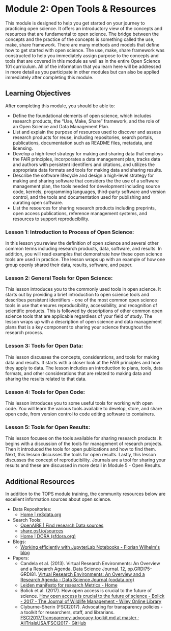 # Module 2: Open Tools & Resources

This module is designed to help you get started on your journey to practicing open science. It offers an introductory view of the concepts and resources that are fundamental to open science. The bridge between the concepts and the practice of the concepts is something called the use, make, share framework. There are many methods and models that define how to get started with open science. The use, make, share framework was constructed to help you immediately assign purpose to the concepts and tools that are covered in this module as well as in the entire Open Science 101 curriculum. All of the information that you learn here will be addressed in more detail as you participate in other modules but can also be applied immediately after completing this module.

## Learning Objectives

After completing this module, you should be able to:
- Define the foundational elements of open science, which includes research products, the “Use, Make, Share” framework, and the role of an Open Science and Data Management Plan.
- List and explain the purpose of resources used to discover and assess research products for reuse, including repositories, search portals, publications, documentation such as README files, metadata, and licensing.
- Develop a high-level strategy for making and sharing data that employs the FAIR principles, incorporates a data management plan, tracks data and authors with persistent identifiers and citations, and utilizes the appropriate data formats and tools for making data and sharing results.
- Describe the software lifecycle and design a high-level strategy for making and sharing software that considers the the use of a software management plan, the tools needed for development including source code, kernels, programming languages, third-party software and version control, and the tools and documentation used for publishing and curating open software.
- List the resources for sharing research products including preprints, open access publications, reference management systems, and resources to support reproducibility.

### Lesson 1: Introduction to Process of Open Science: 
In this lesson you review the definition of open science and several other common terms including research products, data, software, and results. In addition, you will read examples that demonstrate how these open science tools are used in practice. The lesson wraps up with an example of how one group openly shared their data, results, software, and paper.

### Lesson 2: General Tools for Open Science: 
This lesson introduces you to the commonly used tools in open science. It starts out by providing a brief introduction to open science tools and describes persistent identifiers - one of the most common open science tools in use that ensures reproducibility, accessibility, and recognition of scientific products. This is followed by descriptions of other common open science tools that are applicable regardless of your field of study. The lesson wraps up with a description of open science and data management plans that is a key component to sharing your science throughout the research process.

### Lesson 3: Tools for Open Data: 
This lesson discusses the concepts, considerations, and tools for making data and results. It starts with a closer look at the FAIR principles and how they apply to data. The lesson includes an introduction to plans, tools, data formats, and other considerations that are related to making data and sharing the results related to that data.

### Lesson 4: Tools for Open Code: 
This lesson introduces you to some useful tools for working with open code. You will learn the various tools available to develop, store, and share open code, from version control to code editing software to containers.

### Lesson 5: Tools for Open Results:
This lesson focuses on the tools available for sharing research products. It begins with a discussion of the tools for management of research projects. Then it introduced the tools for open publications and how to find them. Next, this lesson discusses the tools for open results. Lastly, this lesson discusses the concept of reproducibility. Journals are a tool for sharing your results and these are discussed in more detail in Module 5 - Open Results.

## Additional Resources

In addition to the TOPS module training, the community resources below are excellent information sources about open science.

- Data Repositories:
  - [Home \| re3data.org](https://www.re3data.org/)
- Search Tools:
  - [OpenAIRE \| Find research Data sources](https://explore.openaire.eu/search/find/dataproviders)
  - [share.osf.io/sources](https://share.osf.io/sources)
   - [Home \| DORA (sfdora.org)](https://sfdora.org/)
- Blogs:
  - [Working efficiently with JupyterLab Notebooks - Florian Wilhelm's blog](https://florianwilhelm.info/2018/11/working_efficiently_with_jupyter_lab/)
- Papers:
  - Candela et al. (2013). Virtual Research Environments: An Overview and a Research Agenda. Data Science Journal. 12, pp.GRDI75–GRDI81. [Virtual Research Environments: An Overview and a Research Agenda - Data Science Journal (codata.org)](https://datascience.codata.org/articles/10.2481/dsj.GRDI-013)
  - [Leiden manifesto for research Metrics - Home](http://www.leidenmanifesto.org/)
  - Bolick et al. (2017). How open access is crucial to the future of science. [How open access is crucial to the future of science - Bolick - 2017 - The Journal of Wildlife Management - Wiley Online Library](https://wildlife.onlinelibrary.wiley.com/doi/10.1002/jwmg.21216)
  - Clyburne-Sherin (FSCI2017). Advocating for transparency policies - a toolkit for researchers, staff, and librarians. [FSCI2017/Transparency-advocacy-toolkit.md at master · AllTrialsUSA/FSCI2017 · GitHub](https://github.com/AllTrialsUSA/FSCI2017/blob/master/Transparency-advocacy-toolkit.md)
